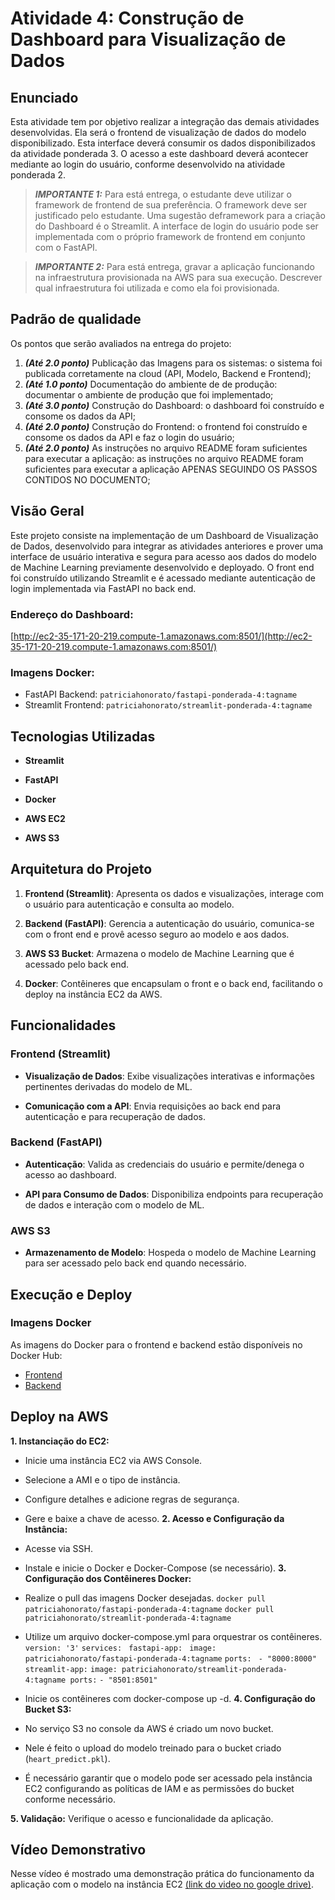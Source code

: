 # Atividade 4: Construção de Dashboard para Visualização de Dados

## Enunciado

Esta atividade tem por objetivo realizar a integração das demais atividades desenvolvidas. Ela será o frontend de visualização de dados do modelo disponibilizado. Esta interface deverá consumir os dados disponibilizados da atividade ponderada 3. O acesso a este dashboard deverá acontecer mediante ao login do usuário, conforme desenvolvido na atividade ponderada 2.

> _**IMPORTANTE 1:**_  Para está entrega, o estudante deve utilizar o framework de frontend de sua preferência. O framework deve ser justificado pelo estudante. Uma sugestão deframework para a criação do Dashboard é o Streamlit. A interface de login do usuário pode ser implementada com o próprio framework de frontend em conjunto com o FastAPI.

> _**IMPORTANTE 2:**_  Para está entrega, gravar a aplicação funcionando na infraestrutura provisionada na AWS para sua execução. Descrever qual infraestrutura foi utilizada e como ela foi provisionada.

## Padrão de qualidade

Os pontos que serão avaliados na entrega do projeto:

1.  _**(Até 2.0 ponto)**_  Publicação das Imagens para os sistemas: o sistema foi publicada corretamente na cloud (API, Modelo, Backend e Frontend);
2.  _**(Até 1.0 ponto)**_  Documentação do ambiente de de produção: documentar o ambiente de produção que foi implementado;
3.  _**(Até 3.0 ponto)**_  Construção do Dashboard: o dashboard foi construído e consome os dados da API;
4.  _**(Até 2.0 ponto)**_  Construção do Frontend: o frontend foi construído e consome os dados da API e faz o login do usuário;
5.  _**(Até 2.0 ponto)**_  As instruções no arquivo README foram suficientes para executar a aplicação: as instruções no arquivo README foram suficientes para executar a aplicação APENAS SEGUINDO OS PASSOS CONTIDOS NO DOCUMENTO;

## Visão Geral

Este projeto consiste na implementação de um Dashboard de Visualização de Dados, desenvolvido para integrar as atividades anteriores e prover uma interface de usuário interativa e segura para acesso aos dados do modelo de Machine Learning previamente desenvolvido e deployado. O front end foi construído utilizando Streamlit e é acessado mediante autenticação de login implementada via FastAPI no back end.

### Endereço do Dashboard:

[http://ec2-35-171-20-219.compute-1.amazonaws.com:8501/](http://ec2-35-171-20-219.compute-1.amazonaws.com:8501/)

### Imagens Docker:

-   FastAPI Backend: `patriciahonorato/fastapi-ponderada-4:tagname`
-   Streamlit Frontend: `patriciahonorato/streamlit-ponderada-4:tagname`

## Tecnologias Utilizadas

-   **Streamlit**
    
-   **FastAPI**
    
-   **Docker**
    
-   **AWS EC2**
    
-   **AWS S3**
    

## Arquitetura do Projeto

1.  **Frontend (Streamlit)**: Apresenta os dados e visualizações, interage com o usuário para autenticação e consulta ao modelo.
    
2.  **Backend (FastAPI)**: Gerencia a autenticação do usuário, comunica-se com o front end e provê acesso seguro ao modelo e aos dados.
    
3.  **AWS S3 Bucket**: Armazena o modelo de Machine Learning que é acessado pelo back end.
    
4.  **Docker**: Contêineres que encapsulam o front e o back end, facilitando o deploy na instância EC2 da AWS.
    

## Funcionalidades

### Frontend (Streamlit)

-   **Visualização de Dados**: Exibe visualizações interativas e informações pertinentes derivadas do modelo de ML.
    
-   **Comunicação com a API**: Envia requisições ao back end para autenticação e para recuperação de dados.
    

### Backend (FastAPI)

-   **Autenticação**: Valida as credenciais do usuário e permite/denega o acesso ao dashboard.
    
-   **API para Consumo de Dados**: Disponibiliza endpoints para recuperação de dados e interação com o modelo de ML.
    

### AWS S3

-   **Armazenamento de Modelo**: Hospeda o modelo de Machine Learning para ser acessado pelo back end quando necessário.

## Execução e Deploy

### Imagens Docker

As imagens do Docker para o frontend e backend estão disponíveis no Docker Hub:

-   [Frontend](https://hub.docker.com/r/patriciahonorato/streamlit-ponderada-4)
-   [Backend](https://hub.docker.com/r/patriciahonorato/fastapi-ponderada-4)


## Deploy na AWS
**1. Instanciação do EC2:**
- Inicie uma instância EC2 via AWS Console.
- Selecione a AMI e o tipo de instância.
- Configure detalhes e adicione regras de segurança.
- Gere e baixe a chave de acesso.
**2. Acesso e Configuração da Instância:**
- Acesse via SSH.
- Instale e inicie o Docker e Docker-Compose (se necessário).
**3. Configuração dos Contêineres Docker:**
- Realize o pull das imagens Docker desejadas.
`docker pull patriciahonorato/fastapi-ponderada-4:tagname`
`docker pull patriciahonorato/streamlit-ponderada-4:tagname`
- Utilize um arquivo docker-compose.yml para orquestrar os contêineres.
`version: '3'`
`services:`
 ` fastapi-app:`
   ` image: patriciahonorato/fastapi-ponderada-4:tagname`
    `ports:`
     ` - "8000:8000"`
  `streamlit-app:`
    `image: patriciahonorato/streamlit-ponderada-4:tagname
    ports:`
      `- "8501:8501"`
- Inicie os contêineres com docker-compose up -d.
**4. Configuração do Bucket S3:**

-   No serviço S3 no console da AWS é criado um novo bucket.
-   Nele é feito o upload do modelo treinado para o bucket criado (`heart_predict.pkl`).
-   É necessário garantir que o modelo pode ser acessado pela instância EC2 configurando as políticas de IAM e as permissões do bucket conforme necessário.

**5. Validação:**
Verifique o acesso e funcionalidade da aplicação.

## Vídeo Demonstrativo

Nesse vídeo é mostrado uma demonstração prática do funcionamento da aplicação com o modelo na instância EC2 [(link do video no google drive)](https://drive.google.com/file/d/1emg5a_9jbywq6z-MVN4Bv4MrnuuJJvb2/view?usp=drive_link).

